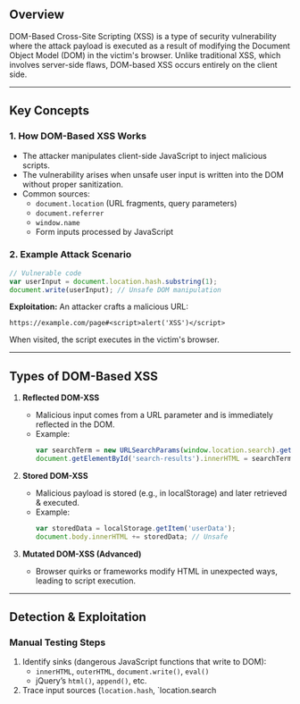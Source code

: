 
## **Overview**
DOM-Based Cross-Site Scripting (XSS) is a type of security vulnerability where the attack payload is executed as a result of modifying the Document Object Model (DOM) in the victim's browser. Unlike traditional XSS, which involves server-side flaws, DOM-based XSS occurs entirely on the client side.

---

## **Key Concepts**
### **1. How DOM-Based XSS Works**
- The attacker manipulates client-side JavaScript to inject malicious scripts.
- The vulnerability arises when unsafe user input is written into the DOM without proper sanitization.
- Common sources:
  - `document.location` (URL fragments, query parameters)
  - `document.referrer`
  - `window.name`
  - Form inputs processed by JavaScript

### **2. Example Attack Scenario**
```javascript
// Vulnerable code
var userInput = document.location.hash.substring(1);
document.write(userInput); // Unsafe DOM manipulation
```
**Exploitation:**
An attacker crafts a malicious URL:
```
https://example.com/page#<script>alert('XSS')</script>
```
When visited, the script executes in the victim's browser.

---

## **Types of DOM-Based XSS**
1. **Reflected DOM-XSS**  
   - Malicious input comes from a URL parameter and is immediately reflected in the DOM.
   - Example:  
     ```javascript
     var searchTerm = new URLSearchParams(window.location.search).get('q');
     document.getElementById('search-results').innerHTML = searchTerm; // Unsafe
     ```

2. **Stored DOM-XSS**  
   - Malicious payload is stored (e.g., in localStorage) and later retrieved & executed.
   - Example:  
     ```javascript
     var storedData = localStorage.getItem('userData');
     document.body.innerHTML += storedData; // Unsafe
     ```

3. **Mutated DOM-XSS (Advanced)**  
   - Browser quirks or frameworks modify HTML in unexpected ways, leading to script execution.

---

## **Detection & Exploitation**
### **Manual Testing Steps**
1. Identify sinks (dangerous JavaScript functions that write to DOM):
   - `innerHTML`, `outerHTML`, `document.write()`, `eval()`
   - jQuery’s `html()`, `append()`, etc.
1. Trace input sources (`location.hash`, `location.search

